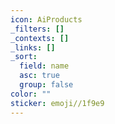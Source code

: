 ```yaml
---
icon: AiProducts
_filters: []
_contexts: []
_links: []
_sort:
  field: name
  asc: true
  group: false
color: ""
sticker: emoji//1f9e9
---
```


